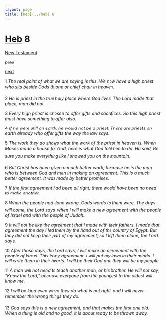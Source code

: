 ```yaml
---
layout: page
title: [Heb](../heb) 8
---
```


# [Heb](../heb) 8

[New Testament](/new-testament)


[prev](heb-7.html)


[next](heb-9.html)

1 _The real point of what we are saying is this. We now have a high priest who sits beside Gods throne or chief chair in heaven._

2 _He is priest in the true holy place where God lives. The Lord made that place, man did not._

3 _Every high priest is chosen to offer gifts and sacrifices. So this high priest must have something to offer also._

4 _If he were still on earth, he would not be a priest. There are priests on earth already who offer gifts the way the law says._

5 _The work they do shows what the work of the priest in heaven is. When Moses made a house for God, here is what God told him to do. He said, Be sure you make everything like I showed you on the mountain._

6 _But Christ has been given a much better work, because he is the man who is between God and men in making an agreement. This is a much better agreement. It was made by better promises._

7 _If the first agreement had been all right, there would have been no need to make another._

8 _When the people had done wrong, Gods words to them were, The days will come, the Lord says, when I will make a new agreement with the people of Israel and with the people of Judah._

9 _It will not be like the agreement that I made with their fathers. I made that agreement the day I led them by the hand out of the country of Egypt. But they did not keep their part of my agreement, so I left them alone, the Lord says._

10 _After those days, the Lord says, I will make an agreement with the people of Israel. This is my agreement. I will put my laws in their minds. I will write them in their hearts. I will be their God and they will be my people._

11 _A man will not need to teach another man, or his brother. He will not say, "Know the Lord," because everyone from the youngest to the oldest will know me._

12 _I will be kind even when they do what is not right, and I will never remember the wrong things they do._

13 _God says this is a new agreement, and that makes the first one old. When a thing is old and no good, it is about ready to be thrown away._

